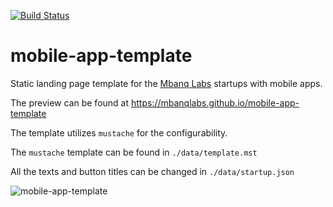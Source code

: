 [![Build Status](https://travis-ci.com/MbanqLabs/mobile-app-template.svg?branch=master)](https://travis-ci.com/MbanqLabs/mobile-app-template)

# mobile-app-template
Static landing page template for the [Mbanq Labs](https://labs.mbanq.io)
startups with mobile apps.

The preview can be found at https://mbanqlabs.github.io/mobile-app-template

The template utilizes `mustache` for the configurability.

The `mustache` template can be found in `./data/template.mst`

All the texts and button titles can be changed in `./data/startup.json`

![mobile-app-template](./mobile-app-template.png)
